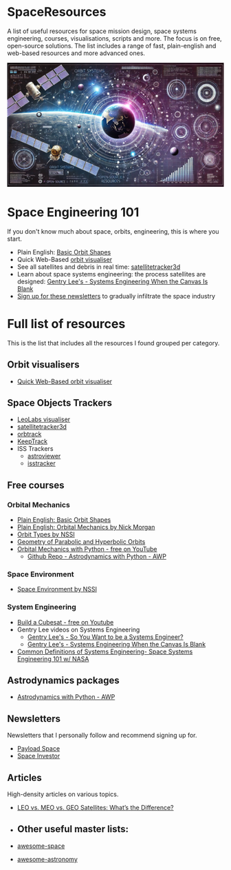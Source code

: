 # SpaceResources
A list of useful resources for space mission design, space systems engineering, courses, visualisations, scripts and more. The focus is on free, open-source solutions. The list includes a range of fast, plain-english and web-based resources and more advanced ones.

![Header image](SpaceResource_header.webp)

# Space Engineering 101
If you don't know much about space, orbits, engineering, this is where you start.
* Plain English: [Basic Orbit Shapes](https://youtu.be/pRvVK2m_wGE?si=6pnQ8IVz3JazXULe)
* Quick Web-Based [orbit visualiser](https://orbitalmechanics.info/)
* See all satellites and debris in real time: [satellitetracker3d](https://satellitetracker3d.com/)
* Learn about space systems engineering: the process satellites are designed: [Gentry Lee's - Systems Engineering When the Canvas Is Blank](https://youtu.be/3S5cgLxxZ14?si=g9-W5WY7kisidHbn)
* [Sign up for these newsletters](./README.md#Newsletters) to gradually infiltrate the space industry

# Full list of resources
This is the list that includes all the resources I found grouped per category.

## Orbit visualisers
* [Quick Web-Based orbit visualiser](https://orbitalmechanics.info/)

## Space Objects Trackers
* [LeoLabs visualiser](https://platform.leolabs.space/visualization)
* [satellitetracker3d](https://satellitetracker3d.com/)
* [orbtrack](https://www.orbtrack.org/)
* [KeepTrack](https://app.keeptrack.space/)
* ISS Trackers
  * [astroviewer](https://www.astroviewer.net/iss/en/)
  * [isstracker](https://isstracker.pl/en)

## Free courses
### Orbital Mechanics
* [Plain English: Basic Orbit Shapes](https://youtu.be/pRvVK2m_wGE?si=6pnQ8IVz3JazXULe)
* [Plain English: Orbital Mechanics by Nick Morgan](https://youtu.be/tJiAkBxuqfs?si=x1ahbnxIJg1Faupv)
* [Orbit Types by NSSI](https://youtu.be/BvjlBpP4zU8?si=3GGbxjtBLVI0Obvu)
* [Geometry of Parabolic and Hyperbolic Orbits](https://youtu.be/1-qehYJPUug?si=58UHMKfcntBF8Tro)
* [Orbital Mechanics with Python - free on YouTube](https://youtube.com/playlist?list=PLOIRBaljOV8gn074rWFWYP1dCr2dJqWab&si=cxbmqzfNNqwVozZL)
  * [Github Repo - Astrodynamics with Python - AWP](https://github.com/alfonsogonzalez/AWP)

### Space Environment
* [Space Environment by NSSI](https://youtu.be/LIqPxnoprqY?si=wCd0R8S3H1LmbyYf)

### System Engineering
* [Build a Cubesat - free on Youtube](https://youtube.com/@buildacubesat?si=3oTdnVCkyS1UhjHu)
* Gentry Lee videos on Systems Engineering
  * [Gentry Lee's - So You Want to be a Systems Engineer?](https://youtu.be/E6U_Ap2bDaE?si=HCgxD6N37XB2XAyF)
  * [Gentry Lee's - Systems Engineering When the Canvas Is Blank](https://youtu.be/3S5cgLxxZ14?si=g9-W5WY7kisidHbn)
* [Common Definitions of Systems Engineering- Space Systems Engineering 101 w/ NASA](https://youtu.be/rrBg-hTUM_Q?si=wnZTzlQ5YlFFIs2e)


## Astrodynamics packages
* [Astrodynamics with Python - AWP](https://github.com/alfonsogonzalez/AWP)

## Newsletters
Newsletters that I personally follow and recommend signing up for. 
* [Payload Space](https://pyld.omeclk.com/portal/wts/ue%5EcnFeggqegg6mN%5E60yq8%7Cg-sPsvF0jOzTc)
* [Space Investor](https://thespaceinvestor.com/)

## Articles
High-density articles on various topics.
* [LEO vs. MEO vs. GEO Satellites: What’s the Difference?](https://anywaves.com/resources/blog/leo-meo-geo-satellites-definition-difference/)

* ## Other useful master lists:
* [awesome-space](https://github.com/orbitalindex/awesome-space/blob/master/README.md)
* [awesome-astronomy](https://github.com/mbiesiad/awesome-astronomy)
